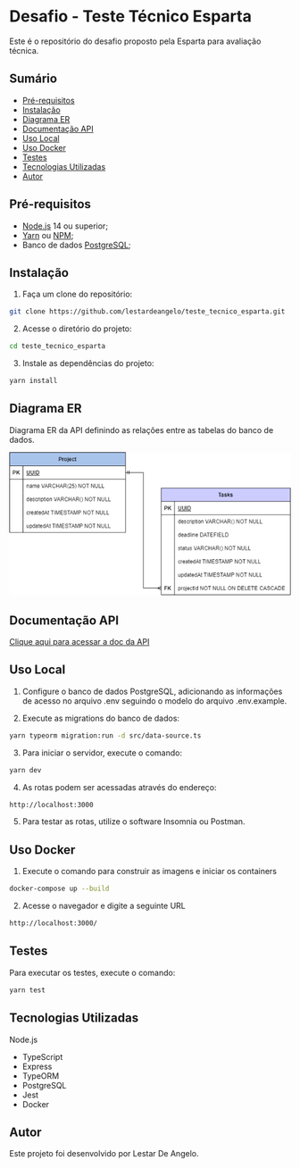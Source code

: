 # Desafio - Teste Técnico Esparta

Este é o repositório do desafio proposto pela Esparta para avaliação técnica.

## Sumário
- [Pré-requisitos](#pré-requisitos)
- [Instalação](#instalação)
- [Diagrama ER](#diagrama-er)
- [Documentação API](#documentação-api)
- [Uso Local](#uso-local)
- [Uso Docker](#uso-docker)
- [Testes](#testes)
- [Tecnologias Utilizadas](#tecnologias-utilizadas)
- [Autor](#autor)


## Pré-requisitos
- <a name= 'Node.js' href='https://nodejs.org/en/'>Node.js</a> 14 ou superior;
- <a name= 'Yarn' href='https://yarnpkg.com/'>Yarn</a> ou <a name= 'Npm' href='https://www.npmjs.com/'>NPM</a>; 
- Banco de dados <a name= 'PostgreSQL' href='https://www.postgresql.org/'>PostgreSQL</a>;

## Instalação
1. Faça um clone do repositório:
```bash
git clone https://github.com/lestardeangelo/teste_tecnico_esparta.git
```

2. Acesse o diretório do projeto:
```bash
cd teste_tecnico_esparta
```
3. Instale as dependências do projeto:
```bash
yarn install
```
## Diagrama ER

Diagrama ER da API definindo as relações entre as tabelas do banco de dados.

![DER](Diagrama_api_esparta.drawio.png)

## Documentação API
<a name= 'Documentação API desafio esparta' href='lestardeangelo.github.io/Doc/'>Clique aqui para acessar a doc da API</a>

## Uso Local

1. Configure o banco de dados PostgreSQL, adicionando as informações de acesso no arquivo .env seguindo o modelo do arquivo .env.example.

2. Execute as migrations do banco de dados:
```bash
yarn typeorm migration:run -d src/data-source.ts
```
3. Para iniciar o servidor, execute o comando:
```bash
yarn dev
```
4. As rotas podem ser acessadas através do endereço:
```bash
http://localhost:3000
```
5. Para testar as rotas, utilize o software Insomnia ou Postman.

## Uso Docker

1. Execute o comando para construir as imagens e iniciar os containers

```bash
docker-compose up --build
```
2. Acesse o navegador e digite a seguinte URL

```bash
http://localhost:3000/
```

## Testes
Para executar os testes, execute o comando:

```bash
yarn test
```
## Tecnologias Utilizadas

Node.js
- TypeScript
- Express
- TypeORM
- PostgreSQL
- Jest
- Docker

## Autor
Este projeto foi desenvolvido por Lestar De Angelo.
